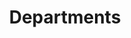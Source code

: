 ---
financial_year: 2016-17
slug: departments
layout: department_list
years:
- [2015-16, 2015-16/departments, link]
- [2016-17, 2016-17/departments, active]
- [2017-18, 2017-18/departments, link]
active: departments
title: Departments
nested: false
---